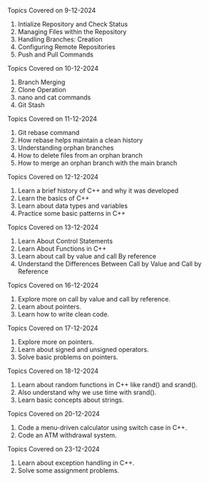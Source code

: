 Topics Covered on 9-12-2024
1) Intialize Repository and Check Status
2) Managing Files within the Repository
3) Handling Branches: Creation
4) Configuring Remote Repositories
5) Push and Pull Commands

Topics Covered on 10-12-2024
1) Branch Merging
2) Clone Operation
3) nano and cat commands
4) Git Stash

Topics Covered on 11-12-2024
1) Git rebase command
2) How rebase helps maintain a clean history
3) Understanding orphan branches
4) How to delete files from an orphan branch
5) How to merge an orphan branch with the main branch

Topics Covered on 12-12-2024
1) Learn a brief history of C++ and why it was developed
2) Learn the basics of C++
3) Learn about data types and variables
4) Practice some basic patterns in C++

Topics Covered on 13-12-2024
1) Learn About Control Statements 
2) Learn About Functions in C++
3) Learn about call by value and call By reference
4) Understand the Differences Between Call by Value and Call by Reference

Topics Covered on 16-12-2024
1) Explore more on call by value and call by reference.
2) Learn about pointers.
3) Learn how to write clean code.

Topics Covered on 17-12-2024
1) Explore more on pointers.
2) Learn about signed and unsigned operators.
3) Solve basic problems on pointers.

Topics Covered on 18-12-2024
1) Learn about random functions in C++ like rand() and srand().
2) Also understand why we use time with srand().
3) Learn basic concepts about strings.

Topics Covered on 20-12-2024
1) Code a menu-driven calculator using switch case in C++.
2) Code an ATM withdrawal system.

Topics Covered on 23-12-2024
1) Learn about exception handling in C++.
2) Solve some assignment problems.

